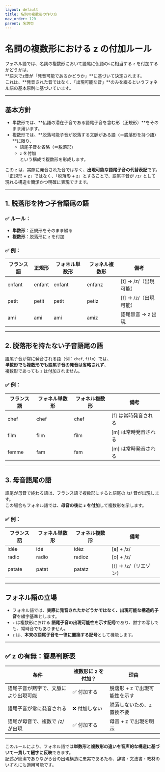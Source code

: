 ```yaml
---
layout: default
title: 名詞の複数形の作り方
nav_order: 120
parent: 名詞句
---
```


# 名詞の複数形における z の付加ルール

フォネル語では、名詞の複数形において語尾に仏語のsに相当する `z` を付加するかどうかは、  
**語末でz音が「発音可能であるかどうか」**に基づいて決定されます。  
これは、**発音された音ではなく、「出現可能な音」**のみを綴るというフォネル語の基本原則に基づいています。

---

## 基本方針

- 単数形では、**仏語の潜在子音である語尾子音を含む形（正規形）**をそのまま用います。
- 複数形では、**脱落可能子音が脱落する文脈がある語（＝脱落形を持つ語）**に限り、
  - 語尾子音を省略（＝脱落形）
  - `z` を付加  
  という構成で複数形を形成します。

この `z` は、実際に発音された音ではなく、**出現可能な語尾子音の代替表記**です。  
「正規形 + z」ではなく、「脱落形 + z」とすることで、語尾子音が `/z/` として現れる構造を簡潔かつ明確に表現できます。

---

## 1. 脱落形を持つ子音語尾の語

### ✅ ルール：

- **単数形**：正規形をそのまま綴る
- **複数形**：脱落形に `z` を付加

### ✅ 例：

| フランス語 | 正規形 | フォネル単数形 | フォネル複数形 | 備考                   |
|------------|--------|----------------|----------------|------------------------|
| enfant     | enfant | enfant         | enfanz         | [t] → /z/（出現可能） |
| petit      | petit  | petit          | petiz          | [t] → /z/（出現可能） |
| ami        | ami    | ami            | amiz           | 語尾無音 → z 出現     |

---

## 2. 脱落形を持たない子音語尾の語

語尾子音が常に発音される語（例：`chef`, `film`）では、  
**単数形でも複数形でも語尾子音の発音は省略されず**、  
複数形であっても `z` は付加されません。

### ✅ 例：

| フランス語 | フォネル単数形 | フォネル複数形 | 備考                 |
|------------|----------------|----------------|----------------------|
| chef       | chef           | chef           | [f] は常時発音される |
| film       | film           | film           | [m] は常時発音される |
| femme      | fam            | fam            | [m] は常時発音される |

---

## 3. 母音語尾の語

語尾が母音で終わる語は、フランス語で複数形にすると語尾の /z/ 音が出現します。  
この場合もフォネル語では、**母音の後に `z` を付加**して複数形を示します。

### ✅ 例：

| フランス語 | フォネル単数形 | フォネル複数形 | 備考                   |
|------------|----------------|----------------|------------------------|
| idée       | idé            | idéz           | [e] + /z/              |
| radio      | radio          | radioz         | [o] + /z/              |
| patate     | patat          | patatz         | [t] → /z/（リエゾン） |

---

## フォネル語の立場

- フォネル語では、**実際に発音されたかどうかではなく、出現可能な構造的子音**を綴字基準とします。
- `z` は複数形における **語尾子音の出現可能性を示す記号**であり、黙字の写しでも、常時音でもありません。
- `z` は、**本来の語尾子音を一律に置換する記号**として機能します。

---

## ✅ z の有無：簡易判断表

| 条件                                 | 複数形に z を付加？ | 理由                          |
|--------------------------------------|---------------------|-------------------------------|
| 語尾子音が黙字で、文脈により出現可能 | ✅ 付加する         | 脱落形 + z で出現可能性を示す |
| 語尾子音が常に発音される             | ❌ 付加しない       | 脱落しないため、z 置換不要    |
| 語尾が母音で、複数で /z/ が出現      | ✅ 付加する         | 母音 + z で出現を明示         |

---

このルールにより、フォネル語では**単数形と複数形の違いを音声的な構造に基づいて一貫して綴字に反映**できます。  
記述が簡潔でありながら音の出現構造に忠実であるため、辞書・文法書・教材のいずれにも適用可能です。